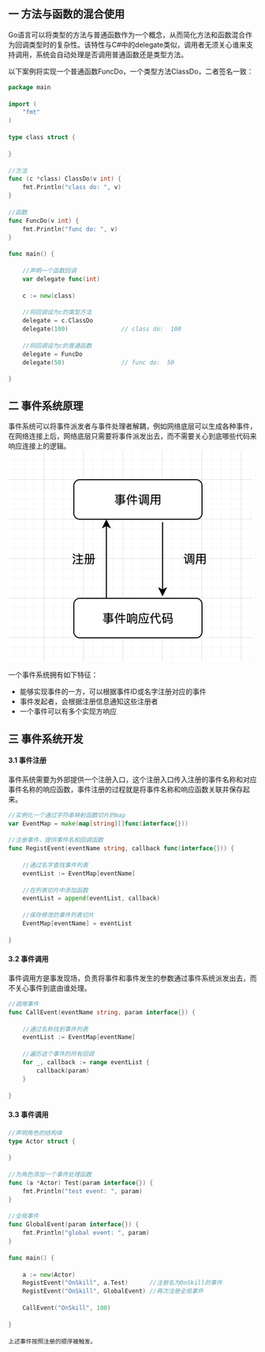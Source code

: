## 一 方法与函数的混合使用

Go语言可以将类型的方法与普通函数作为一个概念，从而简化方法和函数混合作为回调类型时的复杂性。该特性与C#中的delegate类似，调用者无须关心谁来支持调用，系统会自动处理是否调用普通函数还是类型方法。  

以下案例将实现一个普通函数FuncDo，一个类型方法ClassDo，二者签名一致：
```go
package main

import (
	"fmt"
)

type class struct {

}

//方法
func (c *class) ClassDo(v int) {
	fmt.Println("class do: ", v)
}

//函数
func FuncDo(v int) {
	fmt.Println("func do: ", v)
}

func main() {

	//声明一个函数回调
	var delegate func(int)

	c := new(class)

	//将回调设为c的类型方法
	delegate = c.ClassDo
	delegate(100)				// class do:  100

	//将回调设为c的普通函数
	delegate = FuncDo			
	delegate(50)				// func do:  50

}
```

## 二 事件系统原理

事件系统可以将事件派发者与事件处理者解耦，例如网络底层可以生成各种事件，在网络连接上后，网络底层只需要将事件派发出去，而不需要关心到底哪些代码来响应连接上的逻辑。
![](/images/Golang/事件.png)

一个事件系统拥有如下特征：
- 能够实现事件的一方，可以根据事件ID或名字注册对应的事件
- 事件发起者，会根据注册信息通知这些注册者
- 一个事件可以有多个实现方响应

## 三 事件系统开发

#### 3.1 事件注册

事件系统需要为外部提供一个注册入口，这个注册入口传入注册的事件名称和对应事件名称的响应函数，事件注册的过程就是将事件名称和响应函数关联并保存起来。 

```go
//实例化一个通过字符串映射函数切片的map
var EventMap = make(map[string][]func(interface{}))

//注册事件，提供事件名和回调函数
func RegistEvent(eventName string, callback func(interface{})) {

	//通过名字查找事件列表
	eventList := EventMap[eventName]

	//在列表切片中添加函数
	eventList = append(eventList, callback)

	//保存修改的事件列表切片
	EventMap[eventName] = eventList
	
}

```

#### 3.2 事件调用

事件调用方是事发现场，负责将事件和事件发生的参数通过事件系统派发出去，而不关心事件到底由谁处理。

```go
//调用事件
func CallEvent(eventName string, param interface{}) {
	
	//通过名称找到事件列表
	eventList := EventMap[eventName]

	//遍历这个事件的所有回调
	for _, callback := range eventList {
		callback(param)
	}

}

```

#### 3.3 事件调用

```go
//声明角色的结构体
type Actor struct {

}

//为角色添加一个事件处理函数
func (a *Actor) Test(param interface{}) {
	fmt.Println("test event: ", param)
}

//全局事件
func GlobalEvent(param interface{}) {
	fmt.Println("global event: ", param)
}

func main() {

	a := new(Actor)
	RegistEvent("OnSkill", a.Test)		//注册名为OnSkill的事件
	RegistEvent("OnSkill", GlobalEvent)	//再次注册全局事件

	CallEvent("OnSkill", 100)

}

上述事件按照注册的顺序被触发。
```